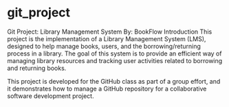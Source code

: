# git_project
Git Project: Library Management System
By: BookFlow
Introduction
This project is the implementation of a Library Management System (LMS), designed to help manage books, users, and the borrowing/returning process in a library. The goal of this system is to provide an efficient way of managing library resources and tracking user activities related to borrowing and returning books.

This project is developed for the GitHub class as part of a group effort, and it demonstrates how to manage a GitHub repository for a collaborative software development project.

